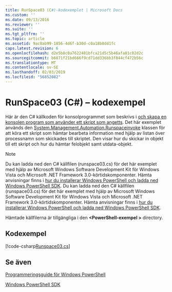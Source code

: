 ```yaml
---
title: RunSpace03 (C#)-kodexemplet | Microsoft Docs
ms.custom: ''
ms.date: 09/13/2016
ms.reviewer: ''
ms.suite: ''
ms.tgt_pltfrm: ''
ms.topic: article
ms.assetid: 9ac8ab99-1856-4d6f-b30d-c0a18b8dd1fc
caps.latest.revision: 6
ms.openlocfilehash: d2e5b8c0a7622481bfca21d5c5b46afa01c02d2c
ms.sourcegitcommit: b6871f21bd666f9cd71dd336bb3f844cf472b56c
ms.translationtype: MT
ms.contentlocale: sv-SE
ms.lasthandoff: 02/03/2019
ms.locfileid: "56852082"
---
```

# <a name="runspace03-c-code-sample"></a>RunSpace03 (C#) – kodexempel

Här är den C# källkoden för konsolprogrammet som beskrivs i [och skapa en konsolen program som använder ett skript som angetts](http://msdn.microsoft.com/en-us/a93e6006-36db-4bcc-b9da-c5bebf4ffd68). Det här exemplet används den [System.Management.Automation.Runspaceinvoke](/dotnet/api/System.Management.Automation.RunspaceInvoke) klassen för att köra ett skript som hämtar bearbeta information med hjälp av listan över processnamn som skickades till skriptet. Den visar hur du skickar in objekt till ett skript och hur du hämtar felobjekt samt utdata-objekt.

> [!NOTE]
> Du kan ladda ned den C# källfilen (runspace03.cs) för det här exemplet med hjälp av Microsoft Windows Software Development Kit för Windows Vista och Microsoft .NET Framework 3.0-körtidskomponenter. Hämta anvisningar finns i [hur du installerar Windows PowerShell och ladda ned Windows PowerShell SDK](/powershell/developer/installing-the-windows-powershell-sdk).
> Du kan ladda ned den C# källfilen (runspace03.cs) för det här exemplet med hjälp av Microsoft Windows Software Development Kit för Windows Vista och Microsoft .NET Framework 3.0-körtidskomponenter. Hämta anvisningar finns i [hur du installerar Windows PowerShell och ladda ned Windows PowerShell SDK](/powershell/developer/installing-the-windows-powershell-sdk).
>
> Hämtade källfilerna är tillgängliga i den  **\<PowerShell-exempel >** directory.

## <a name="code-sample"></a>Kodexempel

[!code-csharp[Runspace03.cs](../../powershell-sdk-samples/SDK-2.0/csharp/Runspace03/Runspace03.cs#L11-L88 "Runspace03.cs")]

## <a name="see-also"></a>Se även

[Programmeringsguide för Windows PowerShell](./windows-powershell-programmer-s-guide.md)

[Windows PowerShell SDK](../windows-powershell-reference.md)